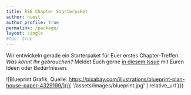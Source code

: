 ```yaml
---
title: RSE Chapter Starterpaket
author: nuest
author_profile: true
permalink: /package/
layout: single
#toc: true
---
```


Wir entwickeln gerade ein Starterpaket für Euer erstes Chapter-Treffen.
_Was könnt Ihr gebrauchen?_
Meldet Euch gerne [in diesem Issue](https://github.com/DE-RSE/chapter/issues/10) mit Euren Ideen oder Bedürfnissen.

![Blueprint Grafik, Quelle: https://pixabay.com/illustrations/blueprint-plan-house-paper-4329199/]({{ '/assets/images/blueprint.jpg' | relative_url }})